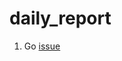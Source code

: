 # daily_report
1. Go [issue](https://github.com/NT25-Graduation-Work/daily_report/issues/new/choose)
